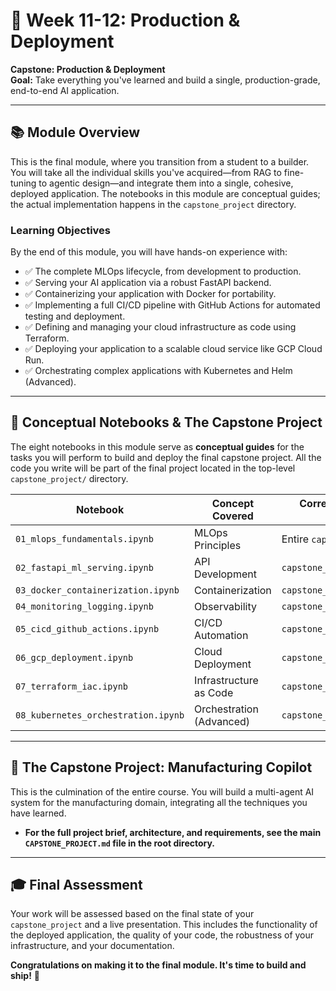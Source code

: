 # 📖 Week 11-12: Production & Deployment

**Capstone: Production & Deployment**  
**Goal:** Take everything you've learned and build a single, production-grade, end-to-end AI application.

---

## 📚 Module Overview

This is the final module, where you transition from a student to a builder. You will take all the individual skills you've acquired—from RAG to fine-tuning to agentic design—and integrate them into a single, cohesive, deployed application. The notebooks in this module are conceptual guides; the actual implementation happens in the `capstone_project` directory.

### Learning Objectives
By the end of this module, you will have hands-on experience with:
- ✅ The complete MLOps lifecycle, from development to production.
- ✅ Serving your AI application via a robust FastAPI backend.
- ✅ Containerizing your application with Docker for portability.
- ✅ Implementing a full CI/CD pipeline with GitHub Actions for automated testing and deployment.
- ✅ Defining and managing your cloud infrastructure as code using Terraform.
- ✅ Deploying your application to a scalable cloud service like GCP Cloud Run.
- ✅ Orchestrating complex applications with Kubernetes and Helm (Advanced).

---

## 📓 Conceptual Notebooks & The Capstone Project

The eight notebooks in this module serve as **conceptual guides** for the tasks you will perform to build and deploy the final capstone project. All the code you write will be part of the final project located in the top-level `capstone_project/` directory.

| Notebook                            | Concept Covered                     | Corresponding Capstone Component |
|-------------------------------------|-------------------------------------|----------------------------------|
| `01_mlops_fundamentals.ipynb`       | MLOps Principles                    | Entire `capstone_project`        |
| `02_fastapi_ml_serving.ipynb`       | API Development                     | `capstone_project/app/`          |
| `03_docker_containerization.ipynb`  | Containerization                    | `capstone_project/Dockerfile`    |
| `04_monitoring_logging.ipynb`       | Observability                       | `capstone_project/app/monitoring`|
| `05_cicd_github_actions.ipynb`      | CI/CD Automation                    | `capstone_project/.github/`      |
| `06_gcp_deployment.ipynb`           | Cloud Deployment                    | `capstone_project/scripts/`      |
| `07_terraform_iac.ipynb`            | Infrastructure as Code              | `capstone_project/terraform/`    |
| `08_kubernetes_orchestration.ipynb` | Orchestration (Advanced)            | `capstone_project/charts/`       |

---

## 🚀 The Capstone Project: Manufacturing Copilot

This is the culmination of the entire course. You will build a multi-agent AI system for the manufacturing domain, integrating all the techniques you have learned.

- **For the full project brief, architecture, and requirements, see the main `CAPSTONE_PROJECT.md` file in the root directory.**

---

## 🎓 Final Assessment

Your work will be assessed based on the final state of your `capstone_project` and a live presentation. This includes the functionality of the deployed application, the quality of your code, the robustness of your infrastructure, and your documentation.

**Congratulations on making it to the final module. It's time to build and ship!** 🚀
